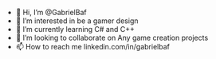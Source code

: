 - 👋 Hi, I’m @GabrielBaf
- 👀 I’m interested in be a gamer design
- 🌱 I’m currently learning C# and C++
- 💞️ I’m looking to collaborate on Any game creation projects
- 📫 How to reach me linkedin.com/in/gabrielbaf
